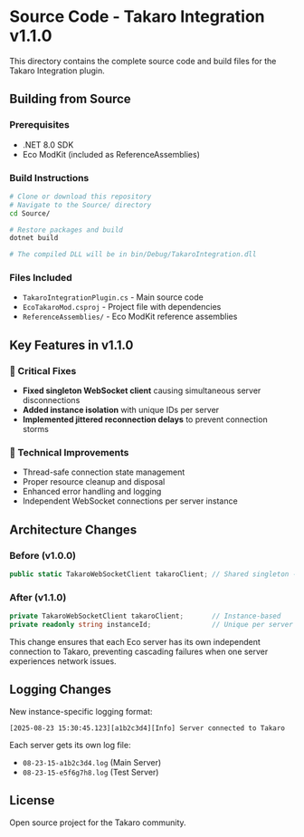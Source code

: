 # Source Code - Takaro Integration v1.1.0

This directory contains the complete source code and build files for the Takaro Integration plugin.

## Building from Source

### Prerequisites
- .NET 8.0 SDK
- Eco ModKit (included as ReferenceAssemblies)

### Build Instructions
```bash
# Clone or download this repository
# Navigate to the Source/ directory
cd Source/

# Restore packages and build
dotnet build

# The compiled DLL will be in bin/Debug/TakaroIntegration.dll
```

### Files Included
- `TakaroIntegrationPlugin.cs` - Main source code
- `EcoTakaroMod.csproj` - Project file with dependencies
- `ReferenceAssemblies/` - Eco ModKit reference assemblies

## Key Features in v1.1.0

### 🔧 Critical Fixes
- **Fixed singleton WebSocket client** causing simultaneous server disconnections
- **Added instance isolation** with unique IDs per server
- **Implemented jittered reconnection delays** to prevent connection storms

### 🎯 Technical Improvements
- Thread-safe connection state management
- Proper resource cleanup and disposal
- Enhanced error handling and logging
- Independent WebSocket connections per server instance

## Architecture Changes

### Before (v1.0.0)
```csharp
public static TakaroWebSocketClient takaroClient; // Shared singleton - PROBLEMATIC
```

### After (v1.1.0)
```csharp
private TakaroWebSocketClient takaroClient;       // Instance-based
private readonly string instanceId;               // Unique per server
```

This change ensures that each Eco server has its own independent connection to Takaro, preventing cascading failures when one server experiences network issues.

## Logging Changes

New instance-specific logging format:
```
[2025-08-23 15:30:45.123][a1b2c3d4][Info] Server connected to Takaro
```

Each server gets its own log file:
- `08-23-15-a1b2c3d4.log` (Main Server)
- `08-23-15-e5f6g7h8.log` (Test Server)

## License

Open source project for the Takaro community.